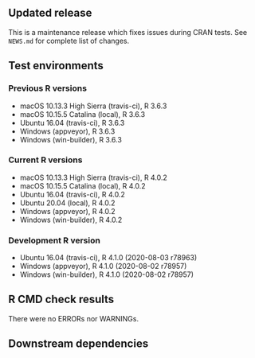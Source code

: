 ## Updated release

This is a maintenance release which fixes issues during CRAN tests.
See `NEWS.md` for complete list of changes.

## Test environments

### Previous R versions
* macOS 10.13.3 High Sierra (travis-ci), R 3.6.3
* macOS 10.15.5 Catalina        (local), R 3.6.3
* Ubuntu 16.04              (travis-ci), R 3.6.3
* Windows                    (appveyor), R 3.6.3
* Windows                 (win-builder), R 3.6.3

### Current R versions
* macOS 10.13.3 High Sierra (travis-ci), R 4.0.2
* macOS 10.15.5 Catalina        (local), R 4.0.2
* Ubuntu 16.04              (travis-ci), R 4.0.2
* Ubuntu 20.04                  (local), R 4.0.2
* Windows                    (appveyor), R 4.0.2
* Windows                 (win-builder), R 4.0.2

### Development R version
* Ubuntu 16.04              (travis-ci), R 4.1.0 (2020-08-03 r78963)
* Windows                    (appveyor), R 4.1.0 (2020-08-02 r78957)
* Windows                 (win-builder), R 4.1.0 (2020-08-02 r78957)

## R CMD check results

There were no ERRORs nor WARNINGs.

## Downstream dependencies

